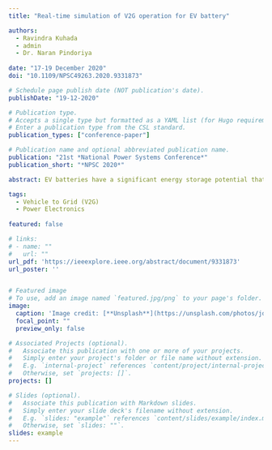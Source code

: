 ```yaml
---
title: "Real-time simulation of V2G operation for EV battery"

authors:
  - Ravindra Kuhada
  - admin
  - Dr. Naran Pindoriya
   
date: "17-19 December 2020"
doi: "10.1109/NPSC49263.2020.9331873"

# Schedule page publish date (NOT publication's date).
publishDate: "19-12-2020"

# Publication type.
# Accepts a single type but formatted as a YAML list (for Hugo requirements).
# Enter a publication type from the CSL standard.
publication_types: ["conference-paper"]

# Publication name and optional abbreviated publication name.
publication: "21st *National Power Systems Conference*"
publication_short: "*NPSC 2020*"

abstract: EV batteries have a significant energy storage potential that can be used in the demand side management and as the arbitrary storage. As most of the charging stations facilitate Grid-to-Vehicle(G2V) framework, this work aims to achieve Vehicle-to-Grid (V2G) integration of an EV battery as well. The bidirectional charger of an EV supports the V2X (Vehicle-to-Grid, Vehicle-to-Home) feature, which can help in handling demand-side resources and can be used to reduce the peak demand of electricity in order to gain economic benefits. The DC-DC bidirectional converter and active front-end (DC-AC) converter with the detailed control methodology has been discussed in this paper. The DC-AC converter controls the power flow of the energy transmission of battery to the grid and vice versa and passive filter is used to reduce the harmonic distortion. Along with the maintenance of constant dc-link voltage, the DC-DC bidirectional converter adjusts current according to the control input given to the active front-end converter. The proposed model is simulated and tested in a real-time environment using OPAL-RT and the obtained results are as per the expectations.

tags:
  - Vehicle to Grid (V2G)
  - Power Electronics
    
featured: false

# links:
# - name: ""
#   url: ""
url_pdf: 'https://ieeexplore.ieee.org/abstract/document/9331873'
url_poster: ''


# Featured image
# To use, add an image named `featured.jpg/png` to your page's folder. 
image:
  caption: 'Image credit: [**Unsplash**](https://unsplash.com/photos/jdD8gXaTZsc)'
  focal_point: ""
  preview_only: false

# Associated Projects (optional).
#   Associate this publication with one or more of your projects.
#   Simply enter your project's folder or file name without extension.
#   E.g. `internal-project` references `content/project/internal-project/index.md`.
#   Otherwise, set `projects: []`.
projects: []

# Slides (optional).
#   Associate this publication with Markdown slides.
#   Simply enter your slide deck's filename without extension.
#   E.g. `slides: "example"` references `content/slides/example/index.md`.
#   Otherwise, set `slides: ""`.
slides: example
---
```

